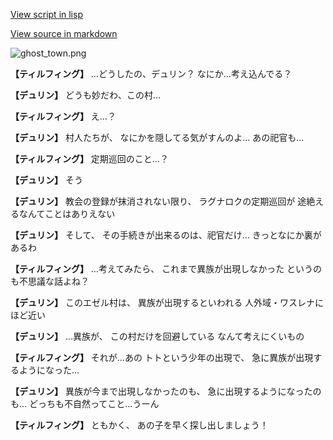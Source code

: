 [View script in lisp](../scripts/1220502.txt)

[View source in markdown](1220502.md)

![ghost_town.png](../images/backgrounds/ghost_town.png)

**【ティルフィング】**
…どうしたの、デュリン？
なにか…考え込んでる？

**【デュリン】**
どうも妙だわ、この村…

**【ティルフィング】**
え…？

**【デュリン】**
村人たちが、
なにかを隠してる気がすんのよ…
あの祀官も…

**【ティルフィング】**
定期巡回のこと…？

**【デュリン】**
そう

**【デュリン】**
教会の登録が抹消されない限り、
ラグナロクの定期巡回が
途絶えるなんてことはありえない

**【デュリン】**
そして、
その手続きが出来るのは、祀官だけ…
きっとなにか裏があるわ

**【ティルフィング】**
…考えてみたら、
これまで異族が出現しなかった
というのも不思議な話よね？

**【デュリン】**
このエゼル村は、
異族が出現するといわれる
人外域・ワスレナにほど近い

**【デュリン】**
…異族が、
この村だけを回避している
なんて考えにくいもの

**【ティルフィング】**
それが…あの
トトという少年の出現で、
急に異族が出現するようになった…

**【デュリン】**
異族が今まで出現しなかったのも、
急に出現するようになったのも…
どっちも不自然ってこと…うーん

**【ティルフィング】**
ともかく、
あの子を早く探し出しましょう！